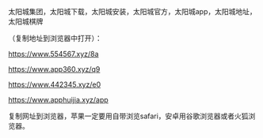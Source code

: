 太阳城集团，太阳城下载，太阳城安装，太阳城官方，太阳城app，太阳城地址，太阳城棋牌

（复制地址到浏览器中打开）：

https://www.554567.xyz/8a

https://www.app360.xyz/q9

https://www.442345.xyz/e0

https://www.apphuijia.xyz/app

复制网址到浏览器，苹果一定要用自带浏览safari，安卓用谷歌浏览器或者火狐浏览器。
